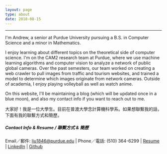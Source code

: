 ```yaml
---
layout: page
type: about
date: 2018-08-15
---
```


<!--Add photo here-->

---
I'm Andrew, a senior at Purdue University pursuing a B.S. in Computer Science and a minor in Mathematics.

I enjoy learning about different topics on the theoretical side of computer science. I'm on the CAM2 research team at Purdue, where we use machine learning algorithms and computer vision to analyze a network of public global cameras. Over the past semesters, our team worked on creating a web crawler to pull images from traffic and tourism websites, and trained a model to determine which images originate from network cameras. Outside of academia, I enjoy playing volleyball as well as watch anime.

On this website, I'll be maintaining a blog (which will be updated once in a blue moon), and also my contact info if you want to reach out to me.

大家好！我是一位大學生。目前在普渡大學念計算機科學系。如果想聯繫我的話，下面有我的聯繫方式和簡歷。


##### Contact Info & Resume / 聯繫方式 & 簡歷
Email／郵件: liu1846@purdue.edu | Phone／電話: (510) 364-6299 | [Resume](https://drive.google.com/open?id=17QAu7psoRx0doT-9YW5YISjtqUV_OVBq) | [LinkedIn](https://www.linkedin.com/in/liu-xin-andrew/) | [Github](https://github.com/Liu-Xin)


